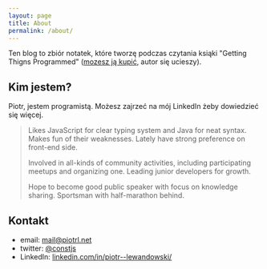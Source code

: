 ```yaml
---
layout: page
title: About
permalink: /about/
---
```


Ten blog to zbiór notatek, 
które tworzę podczas czytania ksiąki "Getting Thigns Programmed"
([mozesz ją kupić][helion-gtp], autor się ucieszy).

## Kim jestem?

Piotr, jestem programistą. Możesz zajrzeć na mój LinkedIn żeby dowiedzieć się więcej.

> Likes JavaScript for clear typing system and Java for neat syntax. Makes fun of their weaknesses. Lately have strong preference on front-end side.
>
> Involved in all-kinds of community activities, including participating meetups and organizing one. Leading junior developers for growth. 
>
> Hope to become good public speaker with focus on knowledge sharing. Sportsman with half-marathon behind.

## Kontakt

* email: mail@piotrl.net
* twitter: [@constjs](https://twitter.com/constjs)
* LinkedIn: [linkedin.com/in/piotr--lewandowski/](https://www.linkedin.com/in/piotr--lewandowski/)


[helion-gtp]: https://helion.pl/ksiazki/getting-things-programmed-droga-do-efektywnosci-michal-bartyzel,droppp.htm

